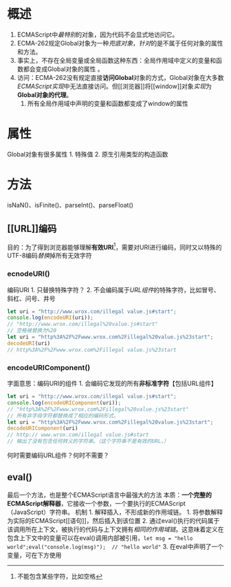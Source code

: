 # 概述
1. ECMAScript中*最特别*的对象，因为代码不会显式地访问它。
2. ECMA-262规定Global对象为一种*兜底对象*，*针对*的是不属于任何对象的属性和方法。
3. 事实上，不存在全局变量或全局函数这种东西：全局作用域中定义的变量和函数都会变成Global对象的属性 。
4. 访问：ECMA-262没有规定直接**访问Global**对象的方式，Global对象在大多数*ECMAScript实现*中无法直接访问。但[[浏览器]]将[[window]]对象*实现*为**Global对象的代理**。
	1. 所有全局作用域中声明的变量和函数都变成了window的属性
# 属性
Global对象有很多属性
	1. 特殊值
	2. 原生引用类型的构造函数
# 方法
isNaN()、isFinite()、parseInt()、parseFloat()
## [[URL]]编码
目的：为了得到浏览器能够理解**有效URI**[^1]，需要对URI进行编码，同时又以特殊的UTF-8编码*替换*掉所有无效字符
### ecnodeURI()
编码URI
	1. 只替换特殊字符？
	2. 不会编码属于*URL组件*的特殊字符，比如冒号、斜杠、问号、井号
```js
let uri = "http://www.wrox.com/illegal value.js#start";
console.log(encodeURI(uri));  
// "http://www.wrox.com/illegal%20value.js#start"
// 空格被替换为%20
let uri = "http%3A%2F%2Fwww.wrox.com%2Fillegal%20value.js%23start";
decodeURI(uri)   
// http%3A%2F%2Fwww.wrox.com%2Fillegal value.js%23start
```
### encodeURIComponent()
字面意思：编码URI的组件
	1. 会编码它发现的所有**非标准字符**【包括URL组件】
```js
let uri = "http://www.wrox.com/illegal value.js#start";
console.log(encodeURIComponent(uri));   
// "http%3A%2F%2Fwww.wrox.com%2Fillegal%20value.js%23start"
// 所有非字母字符都替换成了相应的编码形式。
let uri = "http%3A%2F%2Fwww.wrox.com%2Fillegal%20value.js%23start";
decodeURIComponent(uri)   
// http:// www.wrox.com/illegal value.js#start
// 输出了没有包含任何转义的字符串。（这个字符串不是有效的URL。）
```
何时需要编码URL组件？何时不需要？
## eval()
最后一个方法，也是整个ECMAScript语言中最强大的方法
本质：**一个完整的ECMAScript解释器**，它接收一个参数，一个要执行的ECMAScript（JavaScript）字符串。
机制
	1. 解释插入，不形成新的作用域链。
		1. 将参数解释为实际的ECMAScript[[语句]]，然后插入到该位置
		2. 通过eval()执行的代码属于该调用所在上下文，被执行的代码与上下文拥有*相同的作用域链*。这意味着定义在包含上下文中的变量可以在eval()调用内部被引用，`let msg = "hello world";eval("console.log(msg)");  // "hello world"` 
		3. 在eval中声明了一个变量，可在下方使用

[^1]: 不能包含某些字符，比如空格